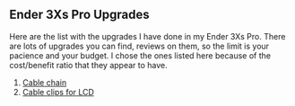 ## Ender 3Xs Pro Upgrades

Here are the list with the upgrades I have done in my Ender 3Xs Pro.
There are lots of upgrades you can find, reviews on them, so the limit is your pacience and your budget.
I chose the ones listed here because of the cost/benefit ratio that they appear to have.

1. [Cable chain](https://duducosta.github.io/3dPrinting/e3xsproupgrades/cableChain)
2. [Cable clips for LCD](https://duducosta.github.io/3dPrinting/e3xsproupgrades/cableClipLCD)